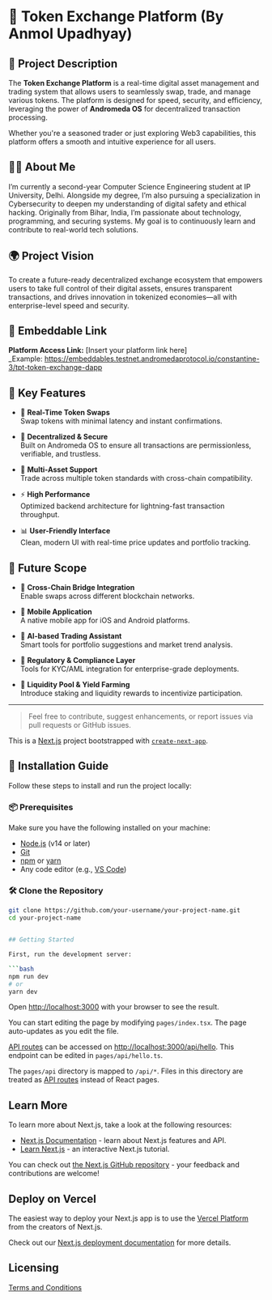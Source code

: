 # 🚀 Token Exchange Platform (By Anmol Upadhyay)

## 📘 Project Description

The **Token Exchange Platform** is a real-time digital asset management and trading system that allows users to seamlessly swap, trade, and manage various tokens. The platform is designed for speed, security, and efficiency, leveraging the power of **Andromeda OS** for decentralized transaction processing.

Whether you're a seasoned trader or just exploring Web3 capabilities, this platform offers a smooth and intuitive experience for all users.

## 👨‍💻 About Me

I’m currently a second-year Computer Science Engineering student at IP University, Delhi. Alongside my degree, I’m also pursuing a specialization in Cybersecurity to deepen my understanding of digital safety and ethical hacking. Originally from Bihar, India, I’m passionate about technology, programming, and securing systems. My goal is to continuously learn and contribute to real-world tech solutions.


## 🌍 Project Vision

To create a future-ready decentralized exchange ecosystem that empowers users to take full control of their digital assets, ensures transparent transactions, and drives innovation in tokenized economies—all with enterprise-level speed and security.

## 🔗 Embeddable Link  

**Platform Access Link:** [Insert your platform link here]  
_Example: https://embeddables.testnet.andromedaprotocol.io/constantine-3/tpt-token-exchange-dapp

## 🔑 Key Features

- 🔄 **Real-Time Token Swaps**  
  Swap tokens with minimal latency and instant confirmations.

- 🔐 **Decentralized & Secure**  
  Built on Andromeda OS to ensure all transactions are permissionless, verifiable, and trustless.

- 🧩 **Multi-Asset Support**  
  Trade across multiple token standards with cross-chain compatibility.

- ⚡ **High Performance**  
  Optimized backend architecture for lightning-fast transaction throughput.

- 📊 **User-Friendly Interface**  
  Clean, modern UI with real-time price updates and portfolio tracking.

## 🔮 Future Scope

- 🌉 **Cross-Chain Bridge Integration**  
  Enable swaps across different blockchain networks.

- 📱 **Mobile Application**  
  A native mobile app for iOS and Android platforms.

- 🤖 **AI-based Trading Assistant**  
  Smart tools for portfolio suggestions and market trend analysis.

- 🧾 **Regulatory & Compliance Layer**  
  Tools for KYC/AML integration for enterprise-grade deployments.

- 💱 **Liquidity Pool & Yield Farming**  
  Introduce staking and liquidity rewards to incentivize participation.

---

> Feel free to contribute, suggest enhancements, or report issues via pull requests or GitHub issues.



This is a [Next.js](https://nextjs.org/) project bootstrapped with [`create-next-app`](https://github.com/vercel/next.js/tree/canary/packages/create-next-app).

## 🚀 Installation Guide

Follow these steps to install and run the project locally:

### 📦 Prerequisites

Make sure you have the following installed on your machine:

- [Node.js](https://nodejs.org/) (v14 or later)
- [Git](https://git-scm.com/)
- [npm](https://www.npmjs.com/) or [yarn](https://yarnpkg.com/)
- Any code editor (e.g., [VS Code](https://code.visualstudio.com/))

### 🛠️ Clone the Repository

```bash
git clone https://github.com/your-username/your-project-name.git
cd your-project-name


## Getting Started

First, run the development server:

```bash
npm run dev
# or
yarn dev
```

Open [http://localhost:3000](http://localhost:3000) with your browser to see the result.

You can start editing the page by modifying `pages/index.tsx`. The page auto-updates as you edit the file.

[API routes](https://nextjs.org/docs/api-routes/introduction) can be accessed on [http://localhost:3000/api/hello](http://localhost:3000/api/hello). This endpoint can be edited in `pages/api/hello.ts`.

The `pages/api` directory is mapped to `/api/*`. Files in this directory are treated as [API routes](https://nextjs.org/docs/api-routes/introduction) instead of React pages.

## Learn More

To learn more about Next.js, take a look at the following resources:

- [Next.js Documentation](https://nextjs.org/docs) - learn about Next.js features and API.
- [Learn Next.js](https://nextjs.org/learn) - an interactive Next.js tutorial.

You can check out [the Next.js GitHub repository](https://github.com/vercel/next.js/) - your feedback and contributions are welcome!

## Deploy on Vercel

The easiest way to deploy your Next.js app is to use the [Vercel Platform](https://vercel.com/new?utm_medium=default-template&filter=next.js&utm_source=create-next-app&utm_campaign=create-next-app-readme) from the creators of Next.js.

Check out our [Next.js deployment documentation](https://nextjs.org/docs/deployment) for more details.

## Licensing

[Terms and Conditions](https://github.com/andromedaprotocol/andromeda-core/blob/development/LICENSE/LICENSE.md)
